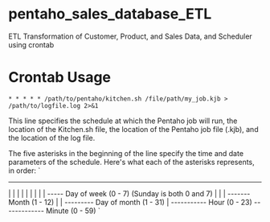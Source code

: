 # pentaho_sales_database_ETL

ETL Transformation of Customer, Product, and Sales Data,
and Scheduler using crontab

# Crontab Usage

`* * * * * /path/to/pentaho/kitchen.sh /file/path/my_job.kjb > /path/to/logfile.log 2>&1`

This line specifies the schedule at which the Pentaho job will run, the location of the Kitchen.sh file, the location of the Pentaho job file (.kjb), and the location of the log file.

The five asterisks in the beginning of the line specify the time and date parameters of the schedule. Here's what each of the asterisks represents, in order:
`
* * * * *
| | | | |
| | | | ----- Day of week (0 - 7) (Sunday is both 0 and 7)
| | | ------- Month (1 - 12)
| | --------- Day of month (1 - 31)
| ----------- Hour (0 - 23)
------------- Minute (0 - 59)
`
